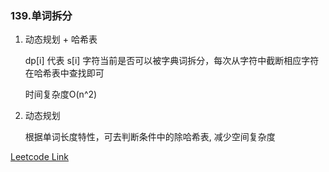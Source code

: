 ### 139.单词拆分

1. 动态规划 + 哈希表
   
   dp[i] 代表 s[i] 字符当前是否可以被字典词拆分，每次从字符中截断相应字符在哈希表中查找即可

   时间复杂度O(n^2)
   
2. 动态规划

   根据单词长度特性，可去判断条件中的除哈希表, 减少空间复杂度
   
[Leetcode Link](https://leetcode-cn.com/problems/word-break/)